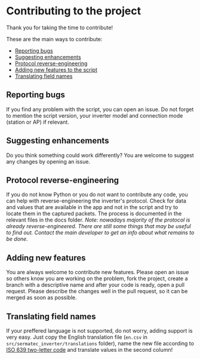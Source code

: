 # Contributing to the project
Thank you for taking the time to contribute!

These are the main ways to contribute:
- [Reporting bugs](#reporting-bugs)
- [Suggesting enhancements](#suggesting-enhancements)
- [Protocol reverse-engineering](#protocol-reverse-engineering)
- [Adding new features to the script](#adding-new-features)
- [Translating field names](#translating-field-names)

## Reporting bugs
If you find any problem with the script, you can open an issue. Do not forget to mention the script version, your inverter model and connection mode (station or AP) if relevant.

## Suggesting enhancements
Do you think something could work differently? You are welcome to suggest any changes by opening an issue.

## Protocol reverse-engineering
If you do not know Python or you do not want to contribute any code, you can help with reverse-engineering the inverter's protocol. Check for data and values that are available in the app and not in the script and try to locate them in the captured packets. The process is documented in the relevant files in the docs folder. *Note: nowadays majority of the protocol is already reverse-engineered. There are still some things that may be useful to find out. Contact the main developer to get an info about what remains to be done.*

## Adding new features
You are always welcome to contribute new features. Please open an issue so others know you are working on the problem, fork the project, create a branch with a descriptive name and after your code is ready, open a pull request. Please describe the changes well in the pull request, so it can be merged as soon as possible.

## Translating field names
If your preffered language is not supported, do not worry, adding support is very easy. Just copy the English translation file (`en.csv` in `src/sermatec_inverter/translations` folder), name the new file according to [ISO 639 two-letter code](https://en.wikipedia.org/wiki/List_of_ISO_639_language_codes) and translate values in the second column!
